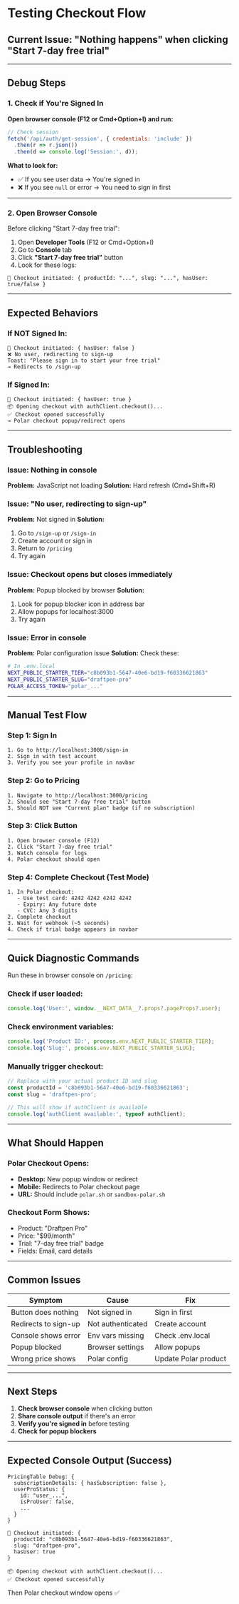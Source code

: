 # Testing Checkout Flow

## Current Issue: "Nothing happens" when clicking "Start 7-day free trial"

---

## Debug Steps

### 1. Check if You're Signed In
**Open browser console (F12 or Cmd+Option+I) and run:**
```javascript
// Check session
fetch('/api/auth/get-session', { credentials: 'include' })
  .then(r => r.json())
  .then(d => console.log('Session:', d));
```

**What to look for:**
- ✅ If you see user data → You're signed in
- ❌ If you see `null` or error → You need to sign in first

---

### 2. Open Browser Console
Before clicking "Start 7-day free trial":

1. Open **Developer Tools** (F12 or Cmd+Option+I)
2. Go to **Console** tab
3. Click **"Start 7-day free trial"** button
4. Look for these logs:

```
🛒 Checkout initiated: { productId: "...", slug: "...", hasUser: true/false }
```

---

## Expected Behaviors

### If NOT Signed In:
```
🛒 Checkout initiated: { hasUser: false }
❌ No user, redirecting to sign-up
Toast: "Please sign in to start your free trial"
→ Redirects to /sign-up
```

### If Signed In:
```
🛒 Checkout initiated: { hasUser: true }
📦 Opening checkout with authClient.checkout()...
✅ Checkout opened successfully
→ Polar checkout popup/redirect opens
```

---

## Troubleshooting

### Issue: Nothing in console
**Problem:** JavaScript not loading
**Solution:** Hard refresh (Cmd+Shift+R)

### Issue: "No user, redirecting to sign-up"
**Problem:** Not signed in
**Solution:** 
1. Go to `/sign-up` or `/sign-in`
2. Create account or sign in
3. Return to `/pricing`
4. Try again

### Issue: Checkout opens but closes immediately
**Problem:** Popup blocked by browser
**Solution:** 
1. Look for popup blocker icon in address bar
2. Allow popups for localhost:3000
3. Try again

### Issue: Error in console
**Problem:** Polar configuration issue
**Solution:** Check these:
```bash
# In .env.local
NEXT_PUBLIC_STARTER_TIER="c8b093b1-5647-40e6-bd19-f60336621863"
NEXT_PUBLIC_STARTER_SLUG="draftpen-pro"
POLAR_ACCESS_TOKEN="polar_..."
```

---

## Manual Test Flow

### Step 1: Sign In
```
1. Go to http://localhost:3000/sign-in
2. Sign in with test account
3. Verify you see your profile in navbar
```

### Step 2: Go to Pricing
```
1. Navigate to http://localhost:3000/pricing
2. Should see "Start 7-day free trial" button
3. Should NOT see "Current plan" badge (if no subscription)
```

### Step 3: Click Button
```
1. Open browser console (F12)
2. Click "Start 7-day free trial"
3. Watch console for logs
4. Polar checkout should open
```

### Step 4: Complete Checkout (Test Mode)
```
1. In Polar checkout:
   - Use test card: 4242 4242 4242 4242
   - Expiry: Any future date
   - CVC: Any 3 digits
2. Complete checkout
3. Wait for webhook (~5 seconds)
4. Check if trial badge appears in navbar
```

---

## Quick Diagnostic Commands

Run these in browser console on `/pricing`:

### Check if user loaded:
```javascript
console.log('User:', window.__NEXT_DATA__?.props?.pageProps?.user);
```

### Check environment variables:
```javascript
console.log('Product ID:', process.env.NEXT_PUBLIC_STARTER_TIER);
console.log('Slug:', process.env.NEXT_PUBLIC_STARTER_SLUG);
```

### Manually trigger checkout:
```javascript
// Replace with your actual product ID and slug
const productId = 'c8b093b1-5647-40e6-bd19-f60336621863';
const slug = 'draftpen-pro';

// This will show if authClient is available
console.log('authClient available:', typeof authClient);
```

---

## What Should Happen

### Polar Checkout Opens:
- **Desktop:** New popup window or redirect
- **Mobile:** Redirects to Polar checkout page
- **URL:** Should include `polar.sh` or `sandbox-polar.sh`

### Checkout Form Shows:
- Product: "Draftpen Pro"
- Price: "$99/month"
- Trial: "7-day free trial" badge
- Fields: Email, card details

---

## Common Issues

| Symptom | Cause | Fix |
|---------|-------|-----|
| Button does nothing | Not signed in | Sign in first |
| Redirects to sign-up | Not authenticated | Create account |
| Console shows error | Env vars missing | Check .env.local |
| Popup blocked | Browser settings | Allow popups |
| Wrong price shows | Polar config | Update Polar product |

---

## Next Steps

1. **Check browser console** when clicking button
2. **Share console output** if there's an error
3. **Verify you're signed in** before testing
4. **Check for popup blockers**

---

## Expected Console Output (Success)

```
PricingTable Debug: {
  subscriptionDetails: { hasSubscription: false },
  userProStatus: { 
    id: "user_...", 
    isProUser: false,
    ...
  }
}

🛒 Checkout initiated: { 
  productId: "c8b093b1-5647-40e6-bd19-f60336621863",
  slug: "draftpen-pro",
  hasUser: true 
}

📦 Opening checkout with authClient.checkout()...
✅ Checkout opened successfully
```

Then Polar checkout window opens ✅
